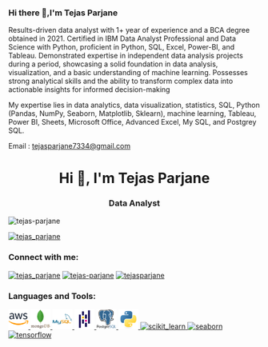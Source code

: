 ### Hi there 👋,I'm Tejas Parjane
Results-driven data analyst with 1+ year of experience and a BCA degree obtained in 2021. Certified in IBM Data Analyst Professional and Data Science with Python, proficient in Python, SQL, Excel, Power-BI, and Tableau. Demonstrated expertise in independent data analysis projects during a period, showcasing a solid foundation in data analysis, visualization, and a basic understanding of machine learning. Possesses strong analytical skills and the ability to transform complex data into actionable insights for informed decision-making

My expertise lies in data analytics, data visualization, statistics, SQL, Python (Pandas, NumPy, Seaborn, Matplotlib, Sklearn), machine learning, Tableau, Power BI, Sheets, Microsoft Office, Advanced Excel, My SQL, and Postgrey SQL.

Email : tejasparjane7334@gmail.com
<h1 align="center">Hi 👋, I'm Tejas Parjane</h1>
<h3 align="center">Data Analyst</h3>

<p align="left"> <img src="https://komarev.com/ghpvc/?username=tejas-parjane&label=Profile%20views&color=0e75b6&style=flat" alt="tejas-parjane" /> </p>

<p align="left"> <a href="https://twitter.com/tejas_parjane" target="blank"><img src="https://img.shields.io/twitter/follow/tejas_parjane?logo=twitter&style=for-the-badge" alt="tejas_parjane" /></a> </p>

<h3 align="left">Connect with me:</h3>
<p align="left">
<a href="https://twitter.com/tejas_parjane" target="blank"><img align="center" src="https://raw.githubusercontent.com/rahuldkjain/github-profile-readme-generator/master/src/images/icons/Social/twitter.svg" alt="tejas_parjane" height="30" width="40" /></a>
<a href="https://linkedin.com/in/tejas-parjane" target="blank"><img align="center" src="https://raw.githubusercontent.com/rahuldkjain/github-profile-readme-generator/master/src/images/icons/Social/linked-in-alt.svg" alt="tejas-parjane" height="30" width="40" /></a>
<a href="https://kaggle.com/tejasparjane" target="blank"><img align="center" src="https://raw.githubusercontent.com/rahuldkjain/github-profile-readme-generator/master/src/images/icons/Social/kaggle.svg" alt="tejasparjane" height="30" width="40" /></a>
</p>

<h3 align="left">Languages and Tools:</h3>
<p align="left"> <a href="https://aws.amazon.com" target="_blank" rel="noreferrer"> <img src="https://raw.githubusercontent.com/devicons/devicon/master/icons/amazonwebservices/amazonwebservices-original-wordmark.svg" alt="aws" width="40" height="40"/> </a> <a href="https://www.mongodb.com/" target="_blank" rel="noreferrer"> <img src="https://raw.githubusercontent.com/devicons/devicon/master/icons/mongodb/mongodb-original-wordmark.svg" alt="mongodb" width="40" height="40"/> </a> <a href="https://www.mysql.com/" target="_blank" rel="noreferrer"> <img src="https://raw.githubusercontent.com/devicons/devicon/master/icons/mysql/mysql-original-wordmark.svg" alt="mysql" width="40" height="40"/> </a> <a href="https://pandas.pydata.org/" target="_blank" rel="noreferrer"> <img src="https://raw.githubusercontent.com/devicons/devicon/2ae2a900d2f041da66e950e4d48052658d850630/icons/pandas/pandas-original.svg" alt="pandas" width="40" height="40"/> </a> <a href="https://www.postgresql.org" target="_blank" rel="noreferrer"> <img src="https://raw.githubusercontent.com/devicons/devicon/master/icons/postgresql/postgresql-original-wordmark.svg" alt="postgresql" width="40" height="40"/> </a> <a href="https://www.python.org" target="_blank" rel="noreferrer"> <img src="https://raw.githubusercontent.com/devicons/devicon/master/icons/python/python-original.svg" alt="python" width="40" height="40"/> </a> <a href="https://scikit-learn.org/" target="_blank" rel="noreferrer"> <img src="https://upload.wikimedia.org/wikipedia/commons/0/05/Scikit_learn_logo_small.svg" alt="scikit_learn" width="40" height="40"/> </a> <a href="https://seaborn.pydata.org/" target="_blank" rel="noreferrer"> <img src="https://seaborn.pydata.org/_images/logo-mark-lightbg.svg" alt="seaborn" width="40" height="40"/> </a> <a href="https://www.tensorflow.org" target="_blank" rel="noreferrer"> <img src="https://www.vectorlogo.zone/logos/tensorflow/tensorflow-icon.svg" alt="tensorflow" width="40" height="40"/> </a> </p>

<!--
**tejas-parjane/tejas-parjane** is a ✨ _special_ ✨ repository because its `README.md` (this file) appears on your GitHub profile.

- 🔭 I’m currently working on  Data Analysis 
- 🌱 I’m currently learning Machine learning 
- 👯 I’m looking to collaborate on Projects and Ideas
- 💬 Ask me about Python, Machine Learning, SQL, Freelancing Opportunites, Data science
- ⚡ About me : Intrested in AI | Data Science | ML
-->

